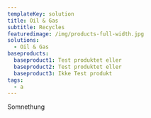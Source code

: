 ```yaml
---
templateKey: solution
title: Oil & Gas
subtitle: Recycles
featuredimage: /img/products-full-width.jpg
solutions:
  - Oil & Gas
baseproducts:
  baseproduct1: Test produktet eller
  baseproduct2: Test produktet eller
  baseproduct3: Ikke Test produkt
tags:
  - a
---
```

Somnethung
